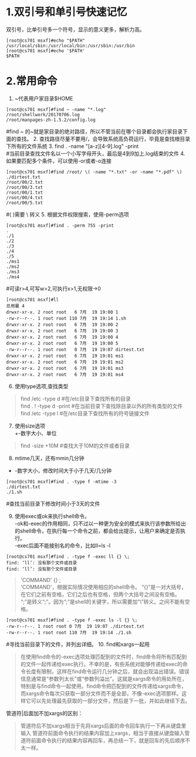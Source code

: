 # 1.双引号和单引号快速记忆
双引号，比单引号多一个符号，显示的意义更多，解析力高。
```
[root@cs701 msxf]#echo "$PATH"
/usr/local/sbin:/usr/local/bin:/usr/sbin:/usr/bin
[root@cs701 msxf]#echo '$PATH'
$PATH
```
# 2.常用命令
1. ~代表用户家目录$HOME  
```
[root@cs701 msxf]#find ~ -name "*.log"
/root/shellwork/20170706.log
/root/manpages-zh-1.5.2/config.log
```
#find ~ 的~就是家目录的绝对路径，所以不管当前在哪个目录都会执行家目录下面的查找。
2. 查找路径尽量不要用/，会导致系统高负荷运行，毕竟是查找根目录下所有的文件系统
3. find . -name "[a-z][4-9].log" -print  
#当前目录查找文件名以一个小写字母开头，最后是4到9加上.log结束的文件
4. 如果要匹配多个条件，可以使用-or或者-o连接
```
[root@cs701 msxf]#find /root/ \( -name "*.txt" -or -name "*.pdf" \)
./dirtest.txt
/root/00/2.txt
/root/00/3.txt
/root/00/1.txt
/root/00/4.txt
/root/00/5.txt
```
#( )需要 \ 转义
5. 根据文件权限搜索，使用-perm选项
```
[root@cs701 msxf]#find . -perm 755 -print 
.
./1
./2
./3
./4
./5
./ms1
./ms2
./ms3
./ms4
```
#可读r>4,可写w>2,可执行x>1,无权限->0
```
[root@cs701 msxf]#ll
总用量 4
drwxr-xr-x. 2 root root   6 7月  19 19:00 1
-rw-r--r--. 1 root root 110 7月  19 19:14 1.sh
drwxr-xr-x. 2 root root   6 7月  19 19:00 2
drwxr-xr-x. 2 root root   6 7月  19 19:00 3
drwxr-xr-x. 2 root root   6 7月  19 19:00 4
drwxr-xr-x. 2 root root   6 7月  19 19:00 5
-rw-r--r--. 1 root root   0 7月  19 19:07 dirtest.txt
drwxr-xr-x. 2 root root   6 7月  19 19:01 ms1
drwxr-xr-x. 2 root root   6 7月  19 19:01 ms2
drwxr-xr-x. 2 root root   6 7月  19 19:01 ms3
drwxr-xr-x. 2 root root   6 7月  19 19:01 ms4
```
6. 使用type选项,查找类型
>find /etc -type d  #在/etc目录下查找所有的目录   
find . ! -type d -print   #在当前目录下查找除目录以外的所有类型的文件   
find /etc -type l       #在/etc目录下查找所有的符号链接文件 
7. 使用size选项  
+-数字大小、单位
>find -size +10M #查找大于10M的文件或者目录
8. mtime几天，还有mmin几分钟
+ -数字大小，修改时间大于小于几天/几分钟
```
[root@cs701 msxf]#find . -type f -mtime -3
./dirtest.txt
./1.sh
```
#查找当前目录下修改时间小于3天的文件

9. 使用exec或ok来执行shell命令。  
-ok和-exec的作用相同，只不过以一种更为安全的模式来执行该参数所给出的shell命令，在执行每一个命令之前，都会给出提示，让用户来确定是否执行。  
-exec后面不能接别名的命令，比如ll=ls -l
```
[root@cs701 msxf]#find . -type f -exec ll {} \;
find: ‘ll’: 没有那个文件或目录
find: ‘ll’: 没有那个文件或目录
```
>'COMMAND' {} \;  
'COMMAND'，根据实际情况使用相应的shell命令。
“{}”是一对大括号，在它们之前有空格，它们之后也有空格，但两个大括号之间没有空格。
“\;”是转义“;”。因为“;”是shell的关键字，所以需要加“\”转义。之间不能有空格。

```
[root@cs701 msxf]#find . -type f -exec ls -l {} \;
-rw-r--r--. 1 root root 0 7月  19 19:07 ./dirtest.txt
-rw-r--r--. 1 root root 110 7月  19 19:14 ./1.sh
```
#寻找当前目录下的文件，并列出详细。
10. find和xargs一起用  
>在使用find命令的-exec选项处理匹配到的文件时，find命令将所有匹配到的文件一起传递给exec执行。不幸的是，有些系统对能够传递给exec的命令长度有限制，这样在find命令运行几分钟之后，就会出现溢出错误。错误信息通常是“参数列太长”或“参数列溢出”。这就是xargs命令的用处所在，特别是与find命令一起使用。find命令把匹配到的文件传递给xargs命令，而xargs命令每次只获取一部分文件而不是全部，不像-exec选项那样。这样它可以先处理最先获取的一部分文件，然后是下一批，并如此继续下去。

管道符|后面加不加xargs的区别：
>管道符后不加xargs相当于先将xargs后面的命令回车执行一下再从键盘里输入
管道符前面命令执行的结果内容加上xargs，相当于直接从键盘输入管道符前面命令执行的结果内容再回车，再总结一下，就是回车的先后顺序不太一样。





